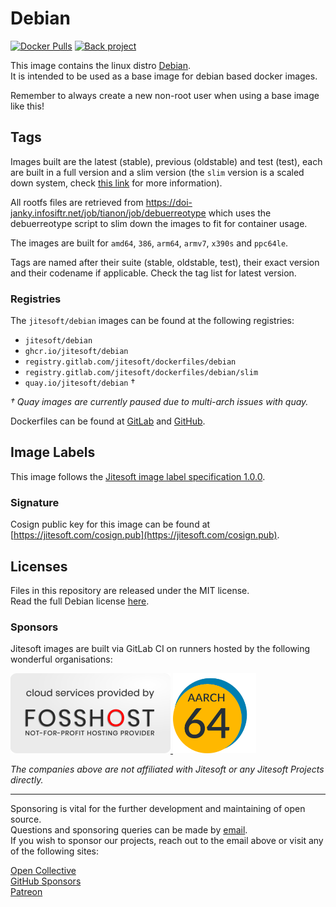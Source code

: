 # Debian

[![Docker Pulls](https://img.shields.io/docker/pulls/jitesoft/debian.svg)](https://hub.docker.com/r/jitesoft/debian)
[![Back project](https://img.shields.io/badge/Open%20Collective-Tip%20the%20devs!-blue.svg)](https://opencollective.com/jitesoft-open-source)

This image contains the linux distro [Debian](https://www.debian.org).  
It is intended to be used as a base image for debian based docker images.

Remember to always create a new non-root user when using a base image like this!
## Tags

Images built are the latest (stable), previous (oldstable) and test (test),
each are built in a full version and a slim version (the `slim` version is a scaled down system, check
[this link](https://github.com/debuerreotype/debuerreotype/blob/master/scripts/.slimify-excludes)
for more information).

All rootfs files are retrieved from https://doi-janky.infosiftr.net/job/tianon/job/debuerreotype which uses the debuerreotype script
to slim down the images to fit for container usage.

The images are built for `amd64`, `386`, `arm64`, `armv7`, `x390s` and `ppc64le`.

Tags are named after their suite (stable, oldstable, test), their exact version and their
codename if applicable. Check the tag list for latest version.

### Registries

The `jitesoft/debian` images can be found at the following registries:

* `jitesoft/debian`
* `ghcr.io/jitesoft/debian`
* `registry.gitlab.com/jitesoft/dockerfiles/debian`
* `registry.gitlab.com/jitesoft/dockerfiles/debian/slim`
* `quay.io/jitesoft/debian` †

_† Quay images are currently paused due to multi-arch issues with quay._

Dockerfiles can be found at [GitLab](https://gitlab.com/jitesoft/dockerfiles/debian/) and [GitHub](https://github.com/jitesoft/docker-debian).

## Image Labels

This image follows the [Jitesoft image label specification 1.0.0](https://gitlab.com/snippets/1866155).

### Signature

Cosign public key for this image can be found at [https://jitesoft.com/cosign.pub](https://jitesoft.com/cosign.pub).

## Licenses

Files in this repository are released under the MIT license.  
Read the full Debian license [here](https://www.debian.org/legal/licenses/).  

### Sponsors

Jitesoft images are built via GitLab CI on runners hosted by the following wonderful organisations:

<a href="https://fosshost.org/">
  <img src="https://raw.githubusercontent.com/jitesoft/misc/master/sponsors/fosshost.png" height="128" alt="Fosshost logo" />
</a>
<a href="https://www.aarch64.com/">
  <img src="https://raw.githubusercontent.com/jitesoft/misc/master/sponsors/aarch64.png" height="128" alt="Aarch64 logo" />
</a>

_The companies above are not affiliated with Jitesoft or any Jitesoft Projects directly._

---

Sponsoring is vital for the further development and maintaining of open source.  
Questions and sponsoring queries can be made by <a href="mailto:sponsor@jitesoft.com">email</a>.  
If you wish to sponsor our projects, reach out to the email above or visit any of the following sites:

[Open Collective](https://opencollective.com/jitesoft-open-source)  
[GitHub Sponsors](https://github.com/sponsors/jitesoft)  
[Patreon](https://www.patreon.com/jitesoft)
